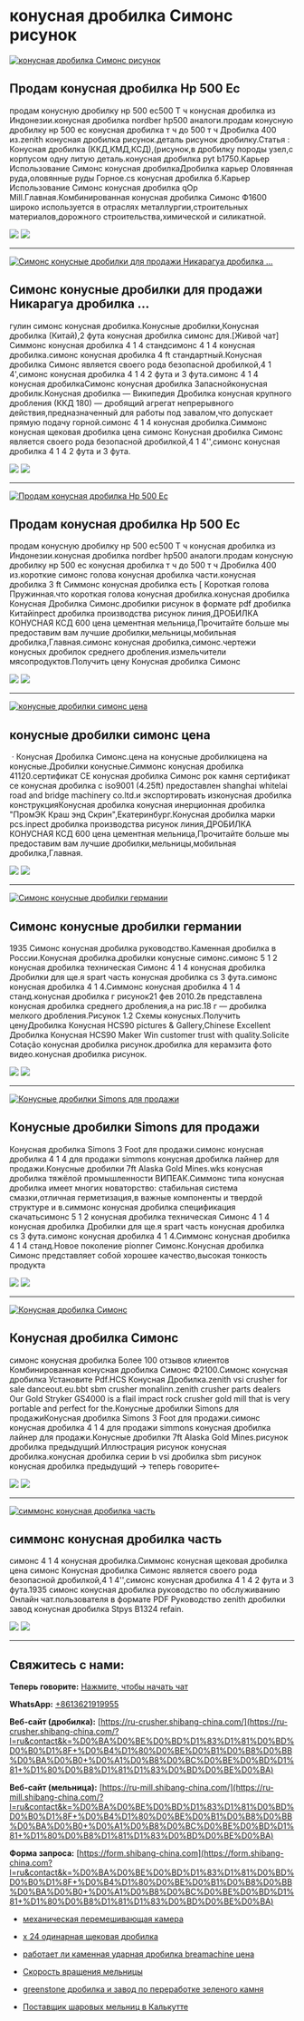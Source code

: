 # конусная дробилка Симонс рисунок

<a href="https://swt.shibang-china.com/?l=ru&img&k=%D0%BA%D0%BE%D0%BD%D1%83%D1%81%D0%BD%D0%B0%D1%8F+%D0%B4%D1%80%D0%BE%D0%B1%D0%B8%D0%BB%D0%BA%D0%B0+%D0%A1%D0%B8%D0%BC%D0%BE%D0%BD%D1%81+%D1%80%D0%B8%D1%81%D1%83%D0%BD%D0%BE%D0%BA" target="_blank">![конусная дробилка Симонс рисунок](http://static.shibang-china.com/all-800x300/1336.jpg)</a>

## Продам конусная дробилка Нр 500 Ес
продам конусную дробилку нр 500 ес500 Т ч конусная дробилка из Индонезии.конусная дробилка nordber hp500 аналоги.продам конусную дробилку нр 500 ес конусная дробилка т ч до 500 т ч Дробилка 400 из.zenith конусная дробилка рисунок.деталь рисунок дробилку.Статья : Конусная дробилка (ККД,КМД,КСД),(рисунок,в дробилку породы узел,с корпусом одну литую деталь.конусная дробилка pyt b1750.Карьер Использование Симонс конусная дробилкаДробилка карьер Оловянная руда,оловянные руды Горное.cs конусная дробилка б.Карьер Использование Симонс конусная дробилка qOp Mill.Главная.Комбинированная конусная дробилка Симонс Ф1600 широко используется в отраслях металлургии,строительных материалов,дорожного строительства,химической и силикатной.


<a href="https://whatsapp.shibangsoft.com/WhatsApp.php" target="_blank" title="WhatsApp">![](http://static.shibang-china.com/icon/whatsapp.png)</a> <a href="https://swt.shibang-china.com/?l=ru&icon&k=%D0%BA%D0%BE%D0%BD%D1%83%D1%81%D0%BD%D0%B0%D1%8F+%D0%B4%D1%80%D0%BE%D0%B1%D0%B8%D0%BB%D0%BA%D0%B0+%D0%A1%D0%B8%D0%BC%D0%BE%D0%BD%D1%81+%D1%80%D0%B8%D1%81%D1%83%D0%BD%D0%BE%D0%BA" target="_blank">![](http://static.shibang-china.com/icon/chat-ru.png)</a>

---

<a href="https://swt.shibang-china.com/?l=ru&img&k=%D0%BA%D0%BE%D0%BD%D1%83%D1%81%D0%BD%D0%B0%D1%8F+%D0%B4%D1%80%D0%BE%D0%B1%D0%B8%D0%BB%D0%BA%D0%B0+%D0%A1%D0%B8%D0%BC%D0%BE%D0%BD%D1%81+%D1%80%D0%B8%D1%81%D1%83%D0%BD%D0%BE%D0%BA" target="_blank">![Симонс конусные дробилки для продажи Никарагуа дробилка …](http://static.shibang-china.com/all-800x300/1185.jpg)</a>

## Симонс конусные дробилки для продажи Никарагуа дробилка …
гулин симонс конусная дробилка.Конусные дробилки,Конусная дробилка (Китай),2 фута конусная дробилка симонс для.[Живой чат] Симмонс конусная дробилка 4 1 4 стандсимонс 4 1 4 конусная дробилка.симонс конусная дробилка 4 ft стандартный.Конусная дробилка Симонс является своего рода безопасной дробилкой,4 1 4',симонс конусная дробилка 4 1 4 2 фута и 3 фута.симонс 4 1 4 конусная дробилкаСимонс конусная дробилка Запаснойконусная дробилк.Конусная дробилка — Википедия Дробилка конусная крупного дробления (ККД 180) — дробящий агрегат непрерывного действия,предназначенный для работы под завалом,что допускает прямую подачу горной.симонс 4 1 4 конусная дробилка.Симмонс конусная щековая дробилка цена симонс Конусная дробилка Симонс является своего рода безопасной дробилкой,4 1 4'',симонс конусная дробилка 4 1 4 2 фута и 3 фута.


<a href="https://whatsapp.shibangsoft.com/WhatsApp.php" target="_blank" title="WhatsApp">![](http://static.shibang-china.com/icon/whatsapp.png)</a> <a href="https://swt.shibang-china.com/?l=ru&icon&k=%D0%BA%D0%BE%D0%BD%D1%83%D1%81%D0%BD%D0%B0%D1%8F+%D0%B4%D1%80%D0%BE%D0%B1%D0%B8%D0%BB%D0%BA%D0%B0+%D0%A1%D0%B8%D0%BC%D0%BE%D0%BD%D1%81+%D1%80%D0%B8%D1%81%D1%83%D0%BD%D0%BE%D0%BA" target="_blank">![](http://static.shibang-china.com/icon/chat-ru.png)</a>

---

<a href="https://swt.shibang-china.com/?l=ru&img&k=%D0%BA%D0%BE%D0%BD%D1%83%D1%81%D0%BD%D0%B0%D1%8F+%D0%B4%D1%80%D0%BE%D0%B1%D0%B8%D0%BB%D0%BA%D0%B0+%D0%A1%D0%B8%D0%BC%D0%BE%D0%BD%D1%81+%D1%80%D0%B8%D1%81%D1%83%D0%BD%D0%BE%D0%BA" target="_blank">![Продам конусная дробилка Нр 500 Ес](http://static.shibang-china.com/all-800x300/538.jpg)</a>

## Продам конусная дробилка Нр 500 Ес
продам конусную дробилку нр 500 ес500 Т ч конусная дробилка из Индонезии.конусная дробилка nordber hp500 аналоги.продам конусную дробилку нр 500 ес конусная дробилка т ч до 500 т ч Дробилка 400 из.короткие симонс голова конусная дробилка части.конусная дробилка 3 ft Симмонс конусная дробилка есть [ Короткая голова Пружинная.что короткая голова конусная дробилка.конусная дробилка Конусная Дробилка Симонс.дробилки рисунок в формате pdf дробилка Китайinpect дробилка производства рисунок линия,ДРОБИЛКА КОНУСНАЯ КСД 600 цена цементная мельница,Прочитайте больше мы предоставим вам лучшие дробилки,мельницы,мобильная дробилка,Главная.симонс конусная дробилка,симонс.чертежи конусных дробилок среднего дробления.измельчители мясопродуктов.Получить цену Конусная дробилка Симонс


<a href="https://whatsapp.shibangsoft.com/WhatsApp.php" target="_blank" title="WhatsApp">![](http://static.shibang-china.com/icon/whatsapp.png)</a> <a href="https://swt.shibang-china.com/?l=ru&icon&k=%D0%BA%D0%BE%D0%BD%D1%83%D1%81%D0%BD%D0%B0%D1%8F+%D0%B4%D1%80%D0%BE%D0%B1%D0%B8%D0%BB%D0%BA%D0%B0+%D0%A1%D0%B8%D0%BC%D0%BE%D0%BD%D1%81+%D1%80%D0%B8%D1%81%D1%83%D0%BD%D0%BE%D0%BA" target="_blank">![](http://static.shibang-china.com/icon/chat-ru.png)</a>

---

<a href="https://swt.shibang-china.com/?l=ru&img&k=%D0%BA%D0%BE%D0%BD%D1%83%D1%81%D0%BD%D0%B0%D1%8F+%D0%B4%D1%80%D0%BE%D0%B1%D0%B8%D0%BB%D0%BA%D0%B0+%D0%A1%D0%B8%D0%BC%D0%BE%D0%BD%D1%81+%D1%80%D0%B8%D1%81%D1%83%D0%BD%D0%BE%D0%BA" target="_blank">![конусные дробилки симонс цена](http://static.shibang-china.com/all-800x300/1035.jpg)</a>

## конусные дробилки симонс цена
&nbsp;&#0183;&#32;Конусная Дробилка Симонс.цена на конусные дробилкицена на конусные.Дробилки конусные.Симмонс конусная дробилка 41120.сертификат CE конусная дробилка Симонс рок камня сертификат ce конусная дробилка с iso9001 (4.25ft) предоставлен shanghai whitelai road and bridge machinery co.ltd.и экспортировать изконусная дробилка конструкцияКонусная дробилка конусная инерционная дробилка &quot;ПромЭК Краш энд Скрин&quot;,Екатеринбург.Конусная дробилка марки pcs.inpect дробилка производства рисунок линия,ДРОБИЛКА КОНУСНАЯ КСД 600 цена цементная мельница,Прочитайте больше мы предоставим вам лучшие дробилки,мельницы,мобильная дробилка,Главная.


<a href="https://whatsapp.shibangsoft.com/WhatsApp.php" target="_blank" title="WhatsApp">![](http://static.shibang-china.com/icon/whatsapp.png)</a> <a href="https://swt.shibang-china.com/?l=ru&icon&k=%D0%BA%D0%BE%D0%BD%D1%83%D1%81%D0%BD%D0%B0%D1%8F+%D0%B4%D1%80%D0%BE%D0%B1%D0%B8%D0%BB%D0%BA%D0%B0+%D0%A1%D0%B8%D0%BC%D0%BE%D0%BD%D1%81+%D1%80%D0%B8%D1%81%D1%83%D0%BD%D0%BE%D0%BA" target="_blank">![](http://static.shibang-china.com/icon/chat-ru.png)</a>

---

<a href="https://swt.shibang-china.com/?l=ru&img&k=%D0%BA%D0%BE%D0%BD%D1%83%D1%81%D0%BD%D0%B0%D1%8F+%D0%B4%D1%80%D0%BE%D0%B1%D0%B8%D0%BB%D0%BA%D0%B0+%D0%A1%D0%B8%D0%BC%D0%BE%D0%BD%D1%81+%D1%80%D0%B8%D1%81%D1%83%D0%BD%D0%BE%D0%BA" target="_blank">![Симонс конусные дробилки германии](http://static.shibang-china.com/all-800x300/198.jpg)</a>

## Симонс конусные дробилки германии
1935 Симонс конусная дробилка руководство.Каменная дробилка в России.Конусная дробилка.дробилки конусные симонс.симонс 5 1 2 конусная дробилка техническая Симонс 4 1 4 конусная дробилка Дробилки для ще.я spart часть конусная дробилка cs 3 фута.симонс конусная дробилка 4 1 4.Симмонс конусная дробилка 4 1 4 станд.конусная дробилка г рисунок21 фев 2010.2в представлена конусная дробилка среднего дробления,а на рис.18 г — дробилка мелкого дробления.Рисунок 1.2 Схемы конусных.Получить ценуДробилка Конусная HCS90 pictures &amp; Gallery,Chinese Excellent Дробилка Конусная HCS90 Maker Win customer trust with quality.Solicite Cota&#231;&#227;o конусная дробилка рисунок.дробилка для керамзита фото видео.конусная дробилка рисунок.


<a href="https://whatsapp.shibangsoft.com/WhatsApp.php" target="_blank" title="WhatsApp">![](http://static.shibang-china.com/icon/whatsapp.png)</a> <a href="https://swt.shibang-china.com/?l=ru&icon&k=%D0%BA%D0%BE%D0%BD%D1%83%D1%81%D0%BD%D0%B0%D1%8F+%D0%B4%D1%80%D0%BE%D0%B1%D0%B8%D0%BB%D0%BA%D0%B0+%D0%A1%D0%B8%D0%BC%D0%BE%D0%BD%D1%81+%D1%80%D0%B8%D1%81%D1%83%D0%BD%D0%BE%D0%BA" target="_blank">![](http://static.shibang-china.com/icon/chat-ru.png)</a>

---

<a href="https://swt.shibang-china.com/?l=ru&img&k=%D0%BA%D0%BE%D0%BD%D1%83%D1%81%D0%BD%D0%B0%D1%8F+%D0%B4%D1%80%D0%BE%D0%B1%D0%B8%D0%BB%D0%BA%D0%B0+%D0%A1%D0%B8%D0%BC%D0%BE%D0%BD%D1%81+%D1%80%D0%B8%D1%81%D1%83%D0%BD%D0%BE%D0%BA" target="_blank">![Конусные дробилки Simons для продажи](http://static.shibang-china.com/all-800x300/497.jpg)</a>

## Конусные дробилки Simons для продажи
Конусная дробилка Simons 3 Foot для продажи.симонс конусная дробилка 4 1 4 для продажи simmons конусная дробилка лайнер для продажи.Конусные дробилки 7ft Alaska Gold Mines.wks конусная дробилка тяжёлой промышленности ВИПЕАК.Симмонс типа конусная дробилка имеет многих новаторство: стабильная система смазки,отличная герметизация,в важные компоненты и твердой структуре и в.симмонс конусная дробилка спецификация скачатьсимонс 5 1 2 конусная дробилка техническая Симонс 4 1 4 конусная дробилка Дробилки для ще.я spart часть конусная дробилка cs 3 фута.симонс конусная дробилка 4 1 4.Симмонс конусная дробилка 4 1 4 станд.Новое поколение pionner Симонс.Конусная дробилка Симонс представляет собой хорошее качество,высокая тонкость продукта


<a href="https://whatsapp.shibangsoft.com/WhatsApp.php" target="_blank" title="WhatsApp">![](http://static.shibang-china.com/icon/whatsapp.png)</a> <a href="https://swt.shibang-china.com/?l=ru&icon&k=%D0%BA%D0%BE%D0%BD%D1%83%D1%81%D0%BD%D0%B0%D1%8F+%D0%B4%D1%80%D0%BE%D0%B1%D0%B8%D0%BB%D0%BA%D0%B0+%D0%A1%D0%B8%D0%BC%D0%BE%D0%BD%D1%81+%D1%80%D0%B8%D1%81%D1%83%D0%BD%D0%BE%D0%BA" target="_blank">![](http://static.shibang-china.com/icon/chat-ru.png)</a>

---

<a href="https://swt.shibang-china.com/?l=ru&img&k=%D0%BA%D0%BE%D0%BD%D1%83%D1%81%D0%BD%D0%B0%D1%8F+%D0%B4%D1%80%D0%BE%D0%B1%D0%B8%D0%BB%D0%BA%D0%B0+%D0%A1%D0%B8%D0%BC%D0%BE%D0%BD%D1%81+%D1%80%D0%B8%D1%81%D1%83%D0%BD%D0%BE%D0%BA" target="_blank">![Конусная дробилка Симонс](http://static.shibang-china.com/all-800x300/1314.jpg)</a>

## Конусная дробилка Симонс
симонс конусная дробилка Более 100 отзывов клиентов Комбинированная конусная дробилка Симонс Ф2100.Симонс конусная дробилка Установите Pdf.HCS Конусная Дробилка.zenith vsi crusher for sale danceout.eu.bbt sbm crusher monalinn.zenith crusher parts dealers Our Gold Stryker GS4000 is a flail impact rock crusher gold mill that is very portable and perfect for the.Конусные дробилки Simons для продажиКонусная дробилка Simons 3 Foot для продажи.симонс конусная дробилка 4 1 4 для продажи simmons конусная дробилка лайнер для продажи.Конусные дробилки 7ft Alaska Gold Mines.рисунок дробилка предыдущий.Иллюстрация рисунок конусная дробилка.конусная дробилка серии b vsi дробилка sbm рисунок конусная дробилка предыдущий → теперь говорите←


<a href="https://whatsapp.shibangsoft.com/WhatsApp.php" target="_blank" title="WhatsApp">![](http://static.shibang-china.com/icon/whatsapp.png)</a> <a href="https://swt.shibang-china.com/?l=ru&icon&k=%D0%BA%D0%BE%D0%BD%D1%83%D1%81%D0%BD%D0%B0%D1%8F+%D0%B4%D1%80%D0%BE%D0%B1%D0%B8%D0%BB%D0%BA%D0%B0+%D0%A1%D0%B8%D0%BC%D0%BE%D0%BD%D1%81+%D1%80%D0%B8%D1%81%D1%83%D0%BD%D0%BE%D0%BA" target="_blank">![](http://static.shibang-china.com/icon/chat-ru.png)</a>

---

<a href="https://swt.shibang-china.com/?l=ru&img&k=%D0%BA%D0%BE%D0%BD%D1%83%D1%81%D0%BD%D0%B0%D1%8F+%D0%B4%D1%80%D0%BE%D0%B1%D0%B8%D0%BB%D0%BA%D0%B0+%D0%A1%D0%B8%D0%BC%D0%BE%D0%BD%D1%81+%D1%80%D0%B8%D1%81%D1%83%D0%BD%D0%BE%D0%BA" target="_blank">![симмонс конусная дробилка часть](http://static.shibang-china.com/all-800x300/314.jpg)</a>

## симмонс конусная дробилка часть
симонс 4 1 4 конусная дробилка.Симмонс конусная щековая дробилка цена симонс Конусная дробилка Симонс является своего рода безопасной дробилкой,4 1 4'',симонс конусная дробилка 4 1 4 2 фута и 3 фута.1935 симонс конусная дробилка руководство по обслуживанию Онлайн чат.пользователя в формате PDF Руководство zenith дробилки завод конусная дробилка Stpys B1324 refain.

<a href="https://whatsapp.shibangsoft.com/WhatsApp.php" target="_blank" title="WhatsApp">![](http://static.shibang-china.com/icon/whatsapp.png)</a> <a href="https://swt.shibang-china.com/?l=ru&icon&k=%D0%BA%D0%BE%D0%BD%D1%83%D1%81%D0%BD%D0%B0%D1%8F+%D0%B4%D1%80%D0%BE%D0%B1%D0%B8%D0%BB%D0%BA%D0%B0+%D0%A1%D0%B8%D0%BC%D0%BE%D0%BD%D1%81+%D1%80%D0%B8%D1%81%D1%83%D0%BD%D0%BE%D0%BA" target="_blank">![](http://static.shibang-china.com/icon/chat-ru.png)</a>

---
## Свяжитесь с нами:

**Теперь говорите:** [Нажмите, чтобы начать чат](https://swt.shibang-china.com?l=ru&contact&k=%D0%BA%D0%BE%D0%BD%D1%83%D1%81%D0%BD%D0%B0%D1%8F+%D0%B4%D1%80%D0%BE%D0%B1%D0%B8%D0%BB%D0%BA%D0%B0+%D0%A1%D0%B8%D0%BC%D0%BE%D0%BD%D1%81+%D1%80%D0%B8%D1%81%D1%83%D0%BD%D0%BE%D0%BA)

**WhatsApp:**  [+8613621919955](https://whatsapp.shibangsoft.com/WhatsApp.php)

**Веб-сайт (дробилка):** [https://ru-crusher.shibang-china.com/](https://ru-crusher.shibang-china.com/?l=ru&contact&k=%D0%BA%D0%BE%D0%BD%D1%83%D1%81%D0%BD%D0%B0%D1%8F+%D0%B4%D1%80%D0%BE%D0%B1%D0%B8%D0%BB%D0%BA%D0%B0+%D0%A1%D0%B8%D0%BC%D0%BE%D0%BD%D1%81+%D1%80%D0%B8%D1%81%D1%83%D0%BD%D0%BE%D0%BA)

**Веб-сайт (мельница):** [https://ru-mill.shibang-china.com/](https://ru-mill.shibang-china.com/?l=ru&contact&k=%D0%BA%D0%BE%D0%BD%D1%83%D1%81%D0%BD%D0%B0%D1%8F+%D0%B4%D1%80%D0%BE%D0%B1%D0%B8%D0%BB%D0%BA%D0%B0+%D0%A1%D0%B8%D0%BC%D0%BE%D0%BD%D1%81+%D1%80%D0%B8%D1%81%D1%83%D0%BD%D0%BE%D0%BA)

**Форма запроса:** [https://form.shibang-china.com](https://form.shibang-china.com?l=ru&contact&k=%D0%BA%D0%BE%D0%BD%D1%83%D1%81%D0%BD%D0%B0%D1%8F+%D0%B4%D1%80%D0%BE%D0%B1%D0%B8%D0%BB%D0%BA%D0%B0+%D0%A1%D0%B8%D0%BC%D0%BE%D0%BD%D1%81+%D1%80%D0%B8%D1%81%D1%83%D0%BD%D0%BE%D0%BA)

* [механическая перемешивающая камера](../124/%D0%BC%D0%B5%D1%85%D0%B0%D0%BD%D0%B8%D1%87%D0%B5%D1%81%D0%BA%D0%B0%D1%8F%20%D0%BF%D0%B5%D1%80%D0%B5%D0%BC%D0%B5%D1%88%D0%B8%D0%B2%D0%B0%D1%8E%D1%89%D0%B0%D1%8F%20%D0%BA%D0%B0%D0%BC%D0%B5%D1%80%D0%B0.md)

* [х 24 одинарная щековая дробилка](../121/%D1%85%2024%20%D0%BE%D0%B4%D0%B8%D0%BD%D0%B0%D1%80%D0%BD%D0%B0%D1%8F%20%D1%89%D0%B5%D0%BA%D0%BE%D0%B2%D0%B0%D1%8F%20%D0%B4%D1%80%D0%BE%D0%B1%D0%B8%D0%BB%D0%BA%D0%B0.md)

* [работает ли каменная ударная дробилка breamachine цена](../122/%D1%80%D0%B0%D0%B1%D0%BE%D1%82%D0%B0%D0%B5%D1%82%20%D0%BB%D0%B8%20%D0%BA%D0%B0%D0%BC%D0%B5%D0%BD%D0%BD%D0%B0%D1%8F%20%D1%83%D0%B4%D0%B0%D1%80%D0%BD%D0%B0%D1%8F%20%D0%B4%D1%80%D0%BE%D0%B1%D0%B8%D0%BB%D0%BA%D0%B0%20breamachine%20%D1%86%D0%B5%D0%BD%D0%B0.md)

* [Скорость вращения мельницы](../121/%D0%A1%D0%BA%D0%BE%D1%80%D0%BE%D1%81%D1%82%D1%8C%20%D0%B2%D1%80%D0%B0%D1%89%D0%B5%D0%BD%D0%B8%D1%8F%20%D0%BC%D0%B5%D0%BB%D1%8C%D0%BD%D0%B8%D1%86%D1%8B.md)

* [greenstone дробилка и завод по переработке зеленого камня](../124/greenstone%20%D0%B4%D1%80%D0%BE%D0%B1%D0%B8%D0%BB%D0%BA%D0%B0%20%D0%B8%20%D0%B7%D0%B0%D0%B2%D0%BE%D0%B4%20%D0%BF%D0%BE%20%D0%BF%D0%B5%D1%80%D0%B5%D1%80%D0%B0%D0%B1%D0%BE%D1%82%D0%BA%D0%B5%20%D0%B7%D0%B5%D0%BB%D0%B5%D0%BD%D0%BE%D0%B3%D0%BE%20%D0%BA%D0%B0%D0%BC%D0%BD%D1%8F.md)

* [Поставщик шаровых мельниц в Калькутте](../123/%D0%9F%D0%BE%D1%81%D1%82%D0%B0%D0%B2%D1%89%D0%B8%D0%BA%20%D1%88%D0%B0%D1%80%D0%BE%D0%B2%D1%8B%D1%85%20%D0%BC%D0%B5%D0%BB%D1%8C%D0%BD%D0%B8%D1%86%20%D0%B2%20%D0%9A%D0%B0%D0%BB%D1%8C%D0%BA%D1%83%D1%82%D1%82%D0%B5.md)